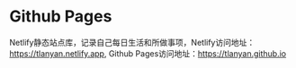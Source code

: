 # Github Pages

Netlify静态站点库，记录自己每日生活和所做事项，Netlify访问地址：<https://tlanyan.netlify.app>,
Github Pages访问地址：<https://tlanyan.github.io>
